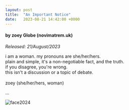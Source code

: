 ```yaml
---
layout: post
title:  "An Important Notice"
date:   2023-08-21 14:42:00 +0000
---
```

#### by zoey Globe (novimatrem.uk)
*Released: 21/August/2023*

i am a woman. my pronouns are she/her/hers.<br>
plain and simple, it's a non-negotiable fact, and the truth.<br>
if you disagree, you're wrong.<br>
this isn't a discussion or a topic of debate.<br>
<br>
zoey (she/her/hers, woman)

...

![face2024](https://gitlab.com/Novimatrem/blog/-/raw/master/face2024.png)

